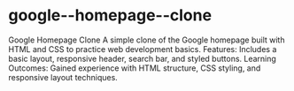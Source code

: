 # google--homepage--clone
Google Homepage Clone  A simple clone of the Google homepage built with HTML and CSS to practice web development basics. Features: Includes a basic layout, responsive header, search bar, and styled buttons. Learning Outcomes: Gained experience with HTML structure, CSS styling, and responsive layout techniques.
